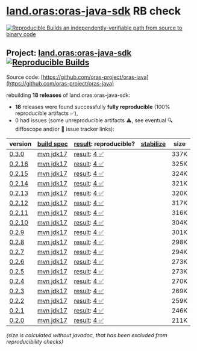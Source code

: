 [land.oras:oras-java-sdk](https://central.sonatype.com/artifact/land.oras/oras-java-sdk/versions) RB check
=======

[![Reproducible Builds](https://reproducible-builds.org/images/logos/rb.svg) an independently-verifiable path from source to binary code](https://reproducible-builds.org/)

## Project: [land.oras:oras-java-sdk](https://central.sonatype.com/artifact/land.oras/oras-java-sdk/versions) [![Reproducible Builds](https://img.shields.io/endpoint?url=https://raw.githubusercontent.com/jvm-repo-rebuild/reproducible-central/master/content/land/oras/oras-java-sdk/badge.json)](https://github.com/jvm-repo-rebuild/reproducible-central/blob/master/content/land/oras/oras-java-sdk/README.md)

Source code: [https://github.com/oras-project/oras-java](https://github.com/oras-project/oras-java)

rebuilding **18 releases** of land.oras:oras-java-sdk:
- **18** releases were found successfully **fully reproducible** (100% reproducible artifacts :white_check_mark:),
- 0 had issues (some unreproducible artifacts :warning:, see eventual :mag: diffoscope and/or :memo: issue tracker links):

| version | [build spec](/BUILDSPEC.md) | [result](https://reproducible-builds.org/docs/jvm/): reproducible? | [stabilize](https://github.com/google/oss-rebuild/blob/main/cmd/stabilize/README.md) | size |
| -- | --------- | ------ | ------ | -- |
| [0.3.0](https://central.sonatype.com/artifact/land.oras/oras-java-sdk/0.3.0/pom) | [mvn jdk17](oras-java-sdk-0.3.0.buildspec) | [result](oras-java-sdk-0.3.0.buildinfo): [4 :white_check_mark: ](oras-java-sdk-0.3.0.buildcompare) | | 337K |
| [0.2.16](https://central.sonatype.com/artifact/land.oras/oras-java-sdk/0.2.16/pom) | [mvn jdk17](oras-java-sdk-0.2.16.buildspec) | [result](oras-java-sdk-0.2.16.buildinfo): [4 :white_check_mark: ](oras-java-sdk-0.2.16.buildcompare) | | 325K |
| [0.2.15](https://central.sonatype.com/artifact/land.oras/oras-java-sdk/0.2.15/pom) | [mvn jdk17](oras-java-sdk-0.2.15.buildspec) | [result](oras-java-sdk-0.2.15.buildinfo): [4 :white_check_mark: ](oras-java-sdk-0.2.15.buildcompare) | | 324K |
| [0.2.14](https://central.sonatype.com/artifact/land.oras/oras-java-sdk/0.2.14/pom) | [mvn jdk17](oras-java-sdk-0.2.14.buildspec) | [result](oras-java-sdk-0.2.14.buildinfo): [4 :white_check_mark: ](oras-java-sdk-0.2.14.buildcompare) | | 321K |
| [0.2.13](https://central.sonatype.com/artifact/land.oras/oras-java-sdk/0.2.13/pom) | [mvn jdk17](oras-java-sdk-0.2.13.buildspec) | [result](oras-java-sdk-0.2.13.buildinfo): [4 :white_check_mark: ](oras-java-sdk-0.2.13.buildcompare) | | 320K |
| [0.2.12](https://central.sonatype.com/artifact/land.oras/oras-java-sdk/0.2.12/pom) | [mvn jdk17](oras-java-sdk-0.2.12.buildspec) | [result](oras-java-sdk-0.2.12.buildinfo): [4 :white_check_mark: ](oras-java-sdk-0.2.12.buildcompare) | | 317K |
| [0.2.11](https://central.sonatype.com/artifact/land.oras/oras-java-sdk/0.2.11/pom) | [mvn jdk17](oras-java-sdk-0.2.11.buildspec) | [result](oras-java-sdk-0.2.11.buildinfo): [4 :white_check_mark: ](oras-java-sdk-0.2.11.buildcompare) | | 316K |
| [0.2.10](https://central.sonatype.com/artifact/land.oras/oras-java-sdk/0.2.10/pom) | [mvn jdk17](oras-java-sdk-0.2.10.buildspec) | [result](oras-java-sdk-0.2.10.buildinfo): [4 :white_check_mark: ](oras-java-sdk-0.2.10.buildcompare) | | 304K |
| [0.2.9](https://central.sonatype.com/artifact/land.oras/oras-java-sdk/0.2.9/pom) | [mvn jdk17](oras-java-sdk-0.2.9.buildspec) | [result](oras-java-sdk-0.2.9.buildinfo): [4 :white_check_mark: ](oras-java-sdk-0.2.9.buildcompare) | | 301K |
| [0.2.8](https://central.sonatype.com/artifact/land.oras/oras-java-sdk/0.2.8/pom) | [mvn jdk17](oras-java-sdk-0.2.8.buildspec) | [result](oras-java-sdk-0.2.8.buildinfo): [4 :white_check_mark: ](oras-java-sdk-0.2.8.buildcompare) | | 298K |
| [0.2.7](https://central.sonatype.com/artifact/land.oras/oras-java-sdk/0.2.7/pom) | [mvn jdk17](oras-java-sdk-0.2.7.buildspec) | [result](oras-java-sdk-0.2.7.buildinfo): [4 :white_check_mark: ](oras-java-sdk-0.2.7.buildcompare) | | 294K |
| [0.2.6](https://central.sonatype.com/artifact/land.oras/oras-java-sdk/0.2.6/pom) | [mvn jdk17](oras-java-sdk-0.2.6.buildspec) | [result](oras-java-sdk-0.2.6.buildinfo): [4 :white_check_mark: ](oras-java-sdk-0.2.6.buildcompare) | | 273K |
| [0.2.5](https://central.sonatype.com/artifact/land.oras/oras-java-sdk/0.2.5/pom) | [mvn jdk17](oras-java-sdk-0.2.5.buildspec) | [result](oras-java-sdk-0.2.5.buildinfo): [4 :white_check_mark: ](oras-java-sdk-0.2.5.buildcompare) | | 273K |
| [0.2.4](https://central.sonatype.com/artifact/land.oras/oras-java-sdk/0.2.4/pom) | [mvn jdk17](oras-java-sdk-0.2.4.buildspec) | [result](oras-java-sdk-0.2.4.buildinfo): [4 :white_check_mark: ](oras-java-sdk-0.2.4.buildcompare) | | 270K |
| [0.2.3](https://central.sonatype.com/artifact/land.oras/oras-java-sdk/0.2.3/pom) | [mvn jdk17](oras-java-sdk-0.2.3.buildspec) | [result](oras-java-sdk-0.2.3.buildinfo): [4 :white_check_mark: ](oras-java-sdk-0.2.3.buildcompare) | | 269K |
| [0.2.2](https://central.sonatype.com/artifact/land.oras/oras-java-sdk/0.2.2/pom) | [mvn jdk17](oras-java-sdk-0.2.2.buildspec) | [result](oras-java-sdk-0.2.2.buildinfo): [4 :white_check_mark: ](oras-java-sdk-0.2.2.buildcompare) | | 259K |
| [0.2.1](https://central.sonatype.com/artifact/land.oras/oras-java-sdk/0.2.1/pom) | [mvn jdk17](oras-java-sdk-0.2.1.buildspec) | [result](oras-java-sdk-0.2.1.buildinfo): [4 :white_check_mark: ](oras-java-sdk-0.2.1.buildcompare) | | 246K |
| [0.2.0](https://central.sonatype.com/artifact/land.oras/oras-java-sdk/0.2.0/pom) | [mvn jdk17](oras-java-sdk-0.2.0.buildspec) | [result](oras-java-sdk-0.2.0.buildinfo): [4 :white_check_mark: ](oras-java-sdk-0.2.0.buildcompare) | | 211K |

<i>(size is calculated without javadoc, that has been excluded from reproducibility checks)</i>
